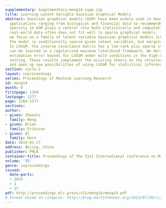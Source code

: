 ```yaml
---
supplementary: Supplementary:meng14-supp.zip
title: Learning Latent Variable Gaussian Graphical Models
abstract: Gaussian graphical models (GGM) have been widely used in many high-dimensional
  applications ranging from biological and financial data to recommender systems.
  Sparsity in GGM plays a central role both statistically and computationally. Unfortunately,
  real-world data often does not fit well to sparse graphical models.  In this paper,
  we focus on a family of latent variable Gaussian graphical models (LVGGM), where
  the model is conditionally sparse given latent variables, but marginally non-sparse.
  In LVGGM, the inverse covariance matrix has a low-rank plus sparse structure, and
  can be learned in a regularized maximum likelihood framework. We derive novel parameter
  estimation error bounds for LVGGM under mild conditions in the high-dimensional
  setting. These results complement the existing theory on the structural learning,
  and open up new possibilities of using LVGGM for statistical inference.
section: cycle-2
layout: inproceedings
series: Proceedings of Machine Learning Research
id: meng14
month: 0
firstpage: 1269
lastpage: 1277
page: 1269-1277
sections: 
author:
- given: Zhaoshi
  family: Meng
- given: Brian
  family: Eriksson
- given: Al
  family: Hero
date: 2014-01-27
address: Bejing, China
publisher: PMLR
container-title: Proceedings of The 31st International Conference on Machine Learning
volume: '32'
genre: inproceedings
issued:
  date-parts:
  - 2014
  - 1
  - 27
pdf: http://proceedings.mlr.press/v32/meng14/meng14.pdf
# Format based on citeproc: http://blog.martinfenner.org/2013/07/30/citeproc-yaml-for-bibliographies/
---
```

